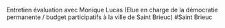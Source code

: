 Entretien évaluation avec Monique Lucas (Elue en charge de la démocratie permanente &#x2F; budget participatifs à la ville de Saint Brieuc) #Saint Brieuc